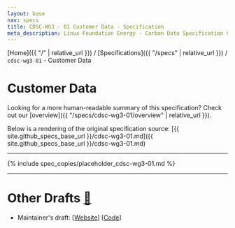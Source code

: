```yaml
---
layout: base
nav: specs
title: CDSC-WG3 - 01 Customer Data - Specification
meta_description: Linux Foundation Energy - Carbon Data Specification Consortium (CDSC) - Customer Data Working Group (WG3) - Specifications - cdsc-wg3-01 - Customer Data
---
```

[Home]({{ "/" | relative_url }}) / [Specifications]({{ "/specs" | relative_url }}) / `cdsc-wg3-01` - Customer Data

# Customer Data

Looking for a more human-readable summary of this specification? Check out our [overview]({{ "/specs/cdsc-wg3-01/overview" | relative_url }}).

Below is a rendering of the original specification source: [{{ site.github_specs_base_url }}/cdsc-wg3-01.md]({{ site.github_specs_base_url }}/cdsc-wg3-01.md)

---

{% include spec_copies/placeholder_cdsc-wg3-01.md %}

---

# Other Drafts <a id="other-drafts" href="#other-drafts" class="permalink">🔗</a>

* Maintainer's draft: [[Website](https://daniel-utilityapi.github.io/Customer-Data/specs/cdsc-wg3-01)] [[Code](https://github.com/daniel-utilityapi/Customer-Data/blob/main/specifications/cdsc-wg3-01.md)]
